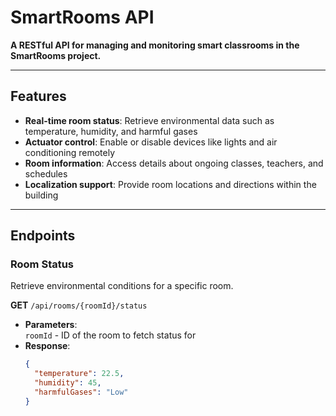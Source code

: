 # SmartRooms API

**A RESTful API for managing and monitoring smart classrooms in the SmartRooms project.**

---

## Features

- **Real-time room status**: Retrieve environmental data such as temperature, humidity, and harmful gases
- **Actuator control**: Enable or disable devices like lights and air conditioning remotely
- **Room information**: Access details about ongoing classes, teachers, and schedules
- **Localization support**: Provide room locations and directions within the building

---

## Endpoints

### Room Status
Retrieve environmental conditions for a specific room.

**GET** `/api/rooms/{roomId}/status`  
- **Parameters**:  
  `roomId` - ID of the room to fetch status for  
- **Response**:  
  ```json
  {
    "temperature": 22.5,
    "humidity": 45,
    "harmfulGases": "Low"
  }
